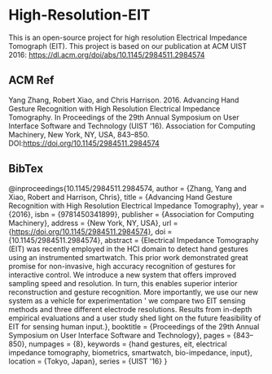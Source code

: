 # High-Resolution-EIT

This is an open-source project for high resolution Electrical Impedance Tomograph (EIT). This project is based on our publication at ACM UIST 2016: https://dl.acm.org/doi/abs/10.1145/2984511.2984574

## ACM Ref

Yang Zhang, Robert Xiao, and Chris Harrison. 2016. Advancing Hand Gesture Recognition with High Resolution Electrical Impedance Tomography. In Proceedings of the 29th Annual Symposium on User Interface Software and Technology (UIST '16). Association for Computing Machinery, New York, NY, USA, 843–850. DOI:https://doi.org/10.1145/2984511.2984574

## BibTex

@inproceedings{10.1145/2984511.2984574,
author = {Zhang, Yang and Xiao, Robert and Harrison, Chris},
title = {Advancing Hand Gesture Recognition with High Resolution Electrical Impedance Tomography},
year = {2016},
isbn = {9781450341899},
publisher = {Association for Computing Machinery},
address = {New York, NY, USA},
url = {https://doi.org/10.1145/2984511.2984574},
doi = {10.1145/2984511.2984574},
abstract = {Electrical Impedance Tomography (EIT) was recently employed in the HCI domain to detect hand gestures using an instrumented smartwatch. This prior work demonstrated great promise for non-invasive, high accuracy recognition of gestures for interactive control. We introduce a new system that offers improved sampling speed and resolution. In turn, this enables superior interior reconstruction and gesture recognition. More importantly, we use our new system as a vehicle for experimentation ' we compare two EIT sensing methods and three different electrode resolutions. Results from in-depth empirical evaluations and a user study shed light on the future feasibility of EIT for sensing human input.},
booktitle = {Proceedings of the 29th Annual Symposium on User Interface Software and Technology},
pages = {843–850},
numpages = {8},
keywords = {hand gestures, eit, electrical impedance tomography, biometrics, smartwatch, bio-impedance, input},
location = {Tokyo, Japan},
series = {UIST '16}
}